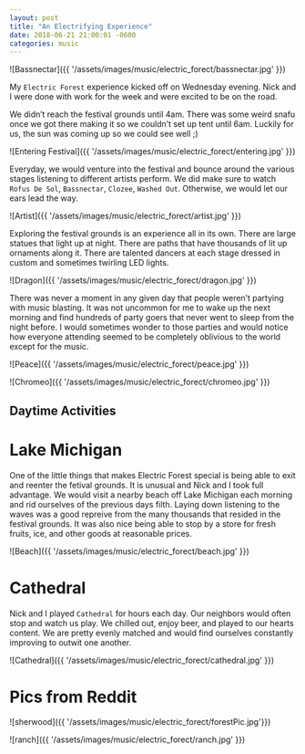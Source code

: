 ```yaml
---
layout: post
title: "An Electrifying Experience"
date: 2018-06-21 21:00:01 -0600
categories: music
---
```


![Bassnectar]({{ '/assets/images/music/electric_forect/bassnectar.jpg' }})

My `Electric Forest` experience kicked off on Wednesday evening. Nick and I were done with work for the week and were excited to be on the road. 

We didn’t reach the festival grounds until 4am. There was some weird snafu once we got there making it so we couldn’t set up tent until 6am. Luckily for us, the sun was coming up so we could see well ;)

![Entering Festival]({{ '/assets/images/music/electric_forect/entering.jpg' }})

Everyday, we would venture into the festival and bounce around the various stages listening to different artists perform. We did make sure to watch `Rofus De Sol`, `Bassnectar`, `Clozee`, `Washed Out`. Otherwise, we would let our ears lead the way. 
 
![Artist]({{ '/assets/images/music/electric_forect/artist.jpg' }})

Exploring the festival grounds is an experience all in its own. There are large statues that light up at night. There are paths that have thousands of lit up ornaments along it. There are talented dancers at each stage dressed in custom and sometimes twirling LED lights. 

![Dragon]({{ '/assets/images/music/electric_forect/dragon.jpg' }})

There was never a moment in any given day that people weren’t partying with music blasting. It was not uncommon for me to wake up the next morning and find hundreds of party goers that never went to sleep from the night before. I would sometimes wonder to those parties and would notice how everyone attending seemed to be completely oblivious to the world except for the music.  

![Peace]({{ '/assets/images/music/electric_forect/peace.jpg' }})

![Chromeo]({{ '/assets/images/music/electric_forect/chromeo.jpg' }})

## Daytime Activities 
# Lake Michigan
One of the little things that makes Electric Forest special is being able to exit and reenter the fetival grounds. It is unusual and Nick and I took full advantage. We would visit a nearby beach off Lake Michigan each morning and rid ourselves of the previous days filth. Laying down listening to the waves was a good repreive from the many thousands that resided in the festival grounds. It was also nice being able to stop by a store  for fresh fruits, ice, and other goods at reasonable prices. 

![Beach]({{ '/assets/images/music/electric_forect/beach.jpg' }})

# Cathedral
Nick and I played `Cathedral` for hours each day. Our neighbors would often stop and watch us play. We chilled out, enjoy beer, and played to our hearts content. We are pretty evenly matched and would find ourselves constantly improving to outwit one another. 

![Cathedral]({{ '/assets/images/music/electric_forect/cathedral.jpg' }})

# Pics from Reddit
![sherwood]({{ '/assets/images/music/electric_forect/forestPic.jpg'}})

![ranch]({{ '/assets/images/music/electric_forect/ranch.jpg' }})


